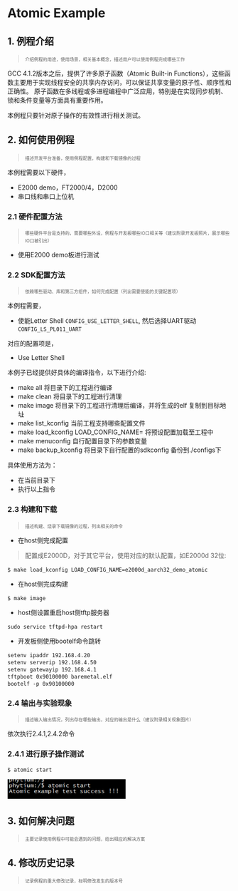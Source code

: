 # Atomic Example

## 1. 例程介绍

><font size="1">介绍例程的用途，使用场景，相关基本概念，描述用户可以使用例程完成哪些工作</font><br />

GCC 4.1.2版本之后，提供了许多原子函数（Atomic Built-in Functions），这些函数主要用于实现线程安全的共享内存访问，可以保证共享变量的原子性、顺序性和正确性。
原子函数在多线程或多进程编程中广泛应用，特别是在实现同步机制、锁和条件变量等方面具有重要作用。

本例程只要针对原子操作的有效性进行相关测试。

## 2. 如何使用例程

><font size="1">描述开发平台准备，使用例程配置，构建和下载镜像的过程</font><br />

本例程需要以下硬件，

- E2000 demo，FT2000/4，D2000
- 串口线和串口上位机

### 2.1 硬件配置方法

><font size="1">哪些硬件平台是支持的，需要哪些外设，例程与开发板哪些IO口相关等（建议附录开发板照片，展示哪些IO口被引出）</font><br />

- 使用E2000 demo板进行测试

### 2.2 SDK配置方法

><font size="1">依赖哪些驱动、库和第三方组件，如何完成配置（列出需要使能的关键配置项）</font><br />

本例程需要，

- 使能Letter Shell `CONFIG_USE_LETTER_SHELL`, 然后选择UART驱动 `CONFIG_LS_PL011_UART`

对应的配置项是，

- Use Letter Shell

本例子已经提供好具体的编译指令，以下进行介绍:
- make all 将目录下的工程进行编译
- make clean  将目录下的工程进行清理
- make image   将目录下的工程进行清理后编译，并将生成的elf 复制到目标地址
- make list_kconfig 当前工程支持哪些配置文件
- make load_kconfig LOAD_CONFIG_NAME=<kconfig configuration files>  将预设配置加载至工程中
- make menuconfig   自行配置目录下的参数变量
- make backup_kconfig 将目录下自行配置的sdkconfig 备份到./configs下

具体使用方法为：
- 在当前目录下
- 执行以上指令

### 2.3 构建和下载

><font size="1">描述构建、烧录下载镜像的过程，列出相关的命令</font><br />

- 在host侧完成配置

>配置成E2000D，对于其它平台，使用对应的默认配置，如E2000d 32位:
```
$ make load_kconfig LOAD_CONFIG_NAME=e2000d_aarch32_demo_atomic
```

- 在host侧完成构建

```
$ make image
```

- host侧设置重启host侧tftp服务器

```
sudo service tftpd-hpa restart
```

- 开发板侧使用bootelf命令跳转

```
setenv ipaddr 192.168.4.20  
setenv serverip 192.168.4.50 
setenv gatewayip 192.168.4.1 
tftpboot 0x90100000 baremetal.elf
bootelf -p 0x90100000
```

### 2.4 输出与实验现象

><font size="1">描述输入输出情况，列出存在哪些输出，对应的输出是什么（建议附录相关现象图片）</font><br />

依次执行2.4.1,2.4.2命令

### 2.4.1 进行原子操作测试

```
$ atomic start
```
![atomic_start](./fig/atomic_start.png)

## 3. 如何解决问题

><font size="1">主要记录使用例程中可能会遇到的问题，给出相应的解决方案</font><br />

## 4. 修改历史记录

><font size="1">记录例程的重大修改记录，标明修改发生的版本号 </font><br />



